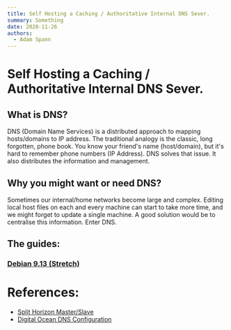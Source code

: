 ```yaml
---
title: Self Hosting a Caching / Authoritative Internal DNS Sever.
summary: Something
date: 2020-11-26
authors:
  - Adam Spann
---
```

# Self Hosting a Caching / Authoritative Internal DNS Sever.

## What is DNS?

DNS (Domain Name Services) is a distributed approach to mapping hosts/domains to IP address.
The traditional analogy is the classic, long forgotten, phone book. You know your friend's name (host/domain), but it's hard to remember phone numbers (IP Address). DNS solves that issue. It also distributes the information and management.

## Why you might want or need DNS?

Sometimes our internal/home networks become large and complex. Editing local host files on each and every machine can start to take more time, and we might forget to update a single machine. A good solution would be to centralise this information. Enter DNS.

## The guides:
### [Debian 9.13 (Stretch)](debian-stretch.md)

# References:
- [Split Horizon Master/Slave](https://jensd.be/160/linux/split-horizon-dns-masterslave-with-bind)
- [Digital Ocean DNS Configuration](https://www.digitalocean.com/community/tutorials/how-to-configure-bind-as-a-private-network-dns-server-on-debian-9)

